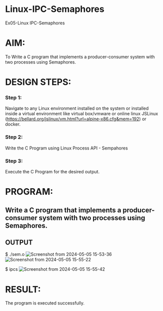 # Linux-IPC-Semaphores
Ex05-Linux IPC-Semaphores

# AIM:
To Write a C program that implements a producer-consumer system with two processes using Semaphores.

# DESIGN STEPS:

### Step 1:

Navigate to any Linux environment installed on the system or installed inside a virtual environment like virtual box/vmware or online linux JSLinux (https://bellard.org/jslinux/vm.html?url=alpine-x86.cfg&mem=192) or docker.

### Step 2:

Write the C Program using Linux Process API - Sempahores

### Step 3:

Execute the C Program for the desired output. 

# PROGRAM:

## Write a C program that implements a producer-consumer system with two processes using Semaphores.




## OUTPUT
$ ./sem.o 
![Screenshot from 2024-05-05 15-53-36](https://github.com/mithra916/Linux-IPC-Semaphores/assets/149986612/f9add0f3-4ce1-4f98-a27d-b97dfba17e36)
![Screenshot from 2024-05-05 15-55-22](https://github.com/mithra916/Linux-IPC-Semaphores/assets/149986612/9e143f77-e7e7-451c-8b4d-e905fa42fff4)

$ ipcs
![Screenshot from 2024-05-05 15-55-42](https://github.com/mithra916/Linux-IPC-Semaphores/assets/149986612/e7a8b8ed-c75e-49cf-bfef-e7c6472d78b9)
# RESULT:
The program is executed successfully.
